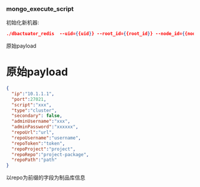 ### mongo_execute_script
初始化新机器:

```json
./dbactuator_redis  --uid={{uid}} --root_id={{root_id}} --node_id={{node_id}} --version_id={{version_id}} --atom-job-list="mongo_execute_script"  --payload='{{payload_base64}}'
```


原始payload

# 原始payload
```json
{
  "ip":"10.1.1.1",
  "port":27021,
  "script":"xxx",
  "type":"cluster",
  "secondary": false,
  "adminUsername":"xxx",
  "adminPassword":"xxxxxx",
  "repoUrl":"url",
  "repoUsername":"username",
  "repoToken":"token",
  "repoProject":"project",
  "repoRepo":"project-package",
  "repoPath":"path"
}
```

以repo为前缀的字段为制品库信息